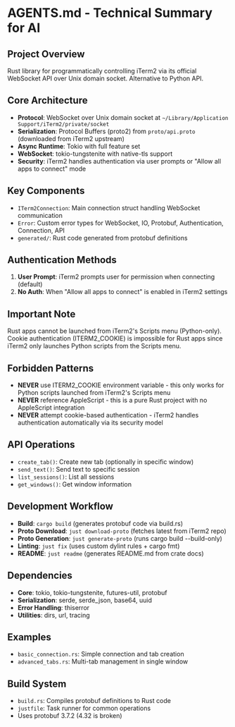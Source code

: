 # AGENTS.md - Technical Summary for AI

## Project Overview
Rust library for programmatically controlling iTerm2 via its official WebSocket API over Unix domain socket. Alternative to Python API.

## Core Architecture
- **Protocol**: WebSocket over Unix domain socket at `~/Library/Application Support/iTerm2/private/socket`
- **Serialization**: Protocol Buffers (proto2) from `proto/api.proto` (downloaded from iTerm2 upstream)
- **Async Runtime**: Tokio with full feature set
- **WebSocket**: tokio-tungstenite with native-tls support
- **Security**: iTerm2 handles authentication via user prompts or "Allow all apps to connect" mode

## Key Components
- `ITerm2Connection`: Main connection struct handling WebSocket communication
- `Error`: Custom error types for WebSocket, IO, Protobuf, Authentication, Connection, API
- `generated/`: Rust code generated from protobuf definitions

## Authentication Methods
1. **User Prompt**: iTerm2 prompts user for permission when connecting (default)
2. **No Auth**: When "Allow all apps to connect" is enabled in iTerm2 settings

## Important Note
Rust apps cannot be launched from iTerm2's Scripts menu (Python-only). Cookie authentication (ITERM2_COOKIE) is impossible for Rust apps since iTerm2 only launches Python scripts from the Scripts menu.

## Forbidden Patterns
- **NEVER** use ITERM2_COOKIE environment variable - this only works for Python scripts launched from iTerm2's Scripts menu
- **NEVER** reference AppleScript - this is a pure Rust project with no AppleScript integration
- **NEVER** attempt cookie-based authentication - iTerm2 handles authentication automatically via its security model

## API Operations
- `create_tab()`: Create new tab (optionally in specific window)
- `send_text()`: Send text to specific session
- `list_sessions()`: List all sessions
- `get_windows()`: Get window information

## Development Workflow
- **Build**: `cargo build` (generates protobuf code via build.rs)
- **Proto Download**: `just download-proto` (fetches latest from iTerm2 repo)
- **Proto Generation**: `just generate-proto` (runs cargo build --build-only)
- **Linting**: `just fix` (uses custom dylint rules + cargo fmt)
- **README**: `just readme` (generates README.md from crate docs)

## Dependencies
- **Core**: tokio, tokio-tungstenite, futures-util, protobuf
- **Serialization**: serde, serde_json, base64, uuid
- **Error Handling**: thiserror
- **Utilities**: dirs, url, tracing

## Examples
- `basic_connection.rs`: Simple connection and tab creation
- `advanced_tabs.rs`: Multi-tab management in single window

## Build System
- `build.rs`: Compiles protobuf definitions to Rust code
- `justfile`: Task runner for common operations
- Uses protobuf 3.7.2 (4.32 is broken)